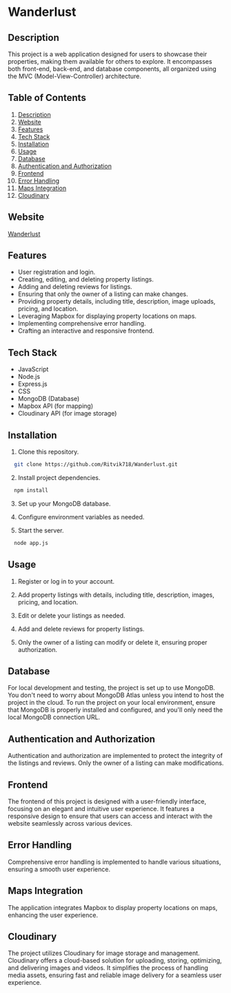 # Wanderlust

## Description

This project is a web application designed for users to showcase their properties, making them available for others to explore. It encompasses both front-end, back-end, and database components, all organized using the MVC (Model-View-Controller) architecture.

## Table of Contents

1. [Description](#description)
2. [Website](#website)
3. [Features](#features)
4. [Tech Stack](#tech-stack)
5. [Installation](#installation)
6. [Usage](#usage)
7. [Database](#database)
8. [Authentication and Authorization](#authentication-and-authorization)
9. [Frontend](#frontend)
10. [Error Handling](#error-handling)
11. [Maps Integration](#maps-integration)
12. [Cloudinary](#cloudinary)

 ## Website

[Wanderlust](https://wanderlust-5pen.onrender.com/listings)

## Features

- User registration and login.
- Creating, editing, and deleting property listings.
- Adding and deleting reviews for listings.
- Ensuring that only the owner of a listing can make changes.
- Providing property details, including title, description, image uploads, pricing, and location.
- Leveraging Mapbox for displaying property locations on maps.
- Implementing comprehensive error handling.
- Crafting an interactive and responsive frontend.
## Tech Stack

- JavaScript
- Node.js
- Express.js
- CSS
- MongoDB (Database)
- Mapbox API (for mapping)
- Cloudinary API (for image storage)

## Installation

1. Clone this repository.

```bash
  git clone https://github.com/Ritvik718/Wanderlust.git
```

2. Install project dependencies.
```bash
  npm install
```

3. Set up your MongoDB database.

4. Configure environment variables as needed.

5. Start the server.
```bash
  node app.js
```
## Usage

1. Register or log in to your account.

2. Add property listings with details, including title, description, images, pricing, and location.

3. Edit or delete your listings as needed.

4. Add and delete reviews for property listings.

5. Only the owner of a listing can modify or delete it, ensuring proper authorization.

## Database

For local development and testing, the project is set up to use MongoDB. You don't need to worry about MongoDB Atlas unless you intend to host the project in the cloud. To run the project on your local environment, ensure that MongoDB is properly installed and configured, and you'll only need the local MongoDB connection URL.

## Authentication and Authorization

Authentication and authorization are implemented to protect the integrity of the listings and reviews. Only the owner of a listing can make modifications.


## Frontend

The frontend of this project is designed with a user-friendly interface, focusing on an elegant and intuitive user experience. It features a responsive design to ensure that users can access and interact with the website seamlessly across various devices.


## Error Handling

Comprehensive error handling is implemented to handle various situations, ensuring a smooth user experience.

## Maps Integration

The application integrates Mapbox to display property locations on maps, enhancing the user experience.

## Cloudinary 
The project utilizes Cloudinary for image storage and management. Cloudinary offers a cloud-based solution for uploading, storing, optimizing, and delivering images and videos. It simplifies the process of handling media assets, ensuring fast and reliable image delivery for a seamless user experience.

